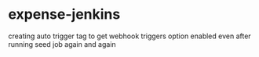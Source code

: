 # expense-jenkins
creating auto trigger tag to get webhook triggers option enabled even after running seed job again and again